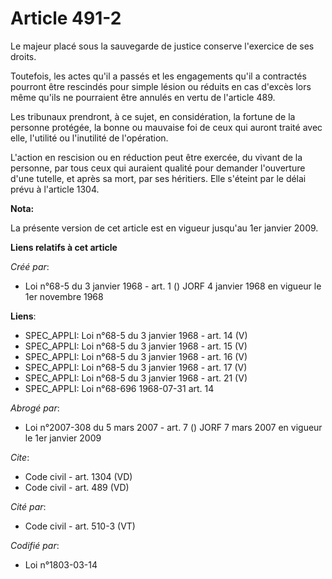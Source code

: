 # Article 491-2

Le majeur placé sous la sauvegarde de justice conserve l'exercice de ses droits. 

Toutefois, les actes qu'il a passés et les engagements qu'il a contractés pourront être rescindés pour simple lésion ou
réduits en cas d'excès lors même qu'ils ne pourraient être annulés en vertu de l'article 489. 

Les tribunaux prendront, à ce sujet, en considération, la fortune de la personne protégée, la bonne ou mauvaise foi de ceux
qui auront traité avec elle, l'utilité ou l'inutilité de l'opération.

L'action en rescision ou en réduction peut être exercée, du vivant de la personne, par tous ceux qui auraient qualité pour
demander l'ouverture d'une tutelle, et après sa mort, par ses héritiers. Elle s'éteint par le délai prévu à l'article 1304.

**Nota:**

La présente version de cet article est en vigueur jusqu'au 1er janvier 2009.

**Liens relatifs à cet article**

_Créé par_:

  - Loi n°68-5 du 3 janvier 1968 - art. 1 () JORF 4 janvier 1968 en vigueur le 1er novembre 1968

**Liens**:

  - SPEC_APPLI: Loi n°68-5 du 3 janvier 1968 - art. 14 (V)
  - SPEC_APPLI: Loi n°68-5 du 3 janvier 1968 - art. 15 (V)
  - SPEC_APPLI: Loi n°68-5 du 3 janvier 1968 - art. 16 (V)
  - SPEC_APPLI: Loi n°68-5 du 3 janvier 1968 - art. 17 (V)
  - SPEC_APPLI: Loi n°68-5 du 3 janvier 1968 - art. 21 (V)
  - SPEC_APPLI: Loi n°68-696 1968-07-31 art. 14

_Abrogé par_:

  - Loi n°2007-308 du 5 mars 2007 - art. 7 () JORF 7 mars 2007 en vigueur le 1er janvier 2009

_Cite_:

  - Code civil - art. 1304 (VD)
  - Code civil - art. 489 (VD)

_Cité par_:

  - Code civil - art. 510-3 (VT)

_Codifié par_:

  - Loi n°1803-03-14
